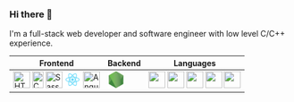 ### Hi there 👋
I'm a full-stack web developer and software engineer with low level C/C++ experience. 

<table>
  <thead>
    <tr>
      <th>Frontend</th>
      <th>Backend</th>
      <th>Languages</th>
    </tr>
  </thead>
<tbody>
  <tr>
    <td>
      <img title="HTML5" src="https://upload.wikimedia.org/wikipedia/commons/thumb/6/61/HTML5_logo_and_wordmark.svg/512px-HTML5_logo_and_wordmark.svg.png" width="30px" height="30px"></img> 
      <img title="CSS3" src="https://upload.wikimedia.org/wikipedia/commons/thumb/d/d5/CSS3_logo_and_wordmark.svg/1200px-CSS3_logo_and_wordmark.svg.png" width="20px" height="30px"></img> 
      <img title="Sass" src="https://upload.wikimedia.org/wikipedia/commons/thumb/9/96/Sass_Logo_Color.svg/2560px-Sass_Logo_Color.svg.png" width="30px" height="30px"></img> 
      <img title="React" src="https://raw.githubusercontent.com/github/explore/80688e429a7d4ef2fca1e82350fe8e3517d3494d/topics/react/react.png" width="30px" height="30px"></img> 
      <img title="Angular" src="https://upload.wikimedia.org/wikipedia/commons/thumb/c/cf/Angular_full_color_logo.svg/1200px-Angular_full_color_logo.svg.png" width="30px" height="30px"></img>   
    </td>
  <td>
<!--     <img src="https://img.icons8.com/color/50/000000/mongodb.png" width="30px" height="30px"></img> -->
    <img src="https://raw.githubusercontent.com/github/explore/80688e429a7d4ef2fca1e82350fe8e3517d3494d/topics/nodejs/nodejs.png" width="30px" height="30px"></img>
<!--     <img src="https://user-images.githubusercontent.com/24623425/36042969-f87531d4-0d8a-11e8-9dee-e87ab8c6a9e3.png" width="30px" height="30px"></img> -->
</td>
<td>
    <img src="https://raw.githubusercontent.com/jmnote/z-icons/master/svg/javascript.svg" width="30px" height="30px"></img>
<!--     <img src="https://www.rust-lang.org/logos/rust-logo-512x512.png" width="30px" height="30px"></img> -->
    <img src="https://raw.githubusercontent.com/jmnote/z-icons/master/svg/python.svg" width="30px" height="30px"></img>
    <img src="https://raw.githubusercontent.com/jmnote/z-icons/master/svg/c.svg" width="30px" height="30px"></img>
    <img src="https://raw.githubusercontent.com/jmnote/z-icons/master/svg/cpp.svg" width="30px" height="30px"></img>
    <img src="https://dev.java/assets/images/java-logo-vert-blk.png" width="30px" height="30px"></img>
    
</td>
</tr>
</tbody>
</table>

<!-- ### Contact me here:
<table>
  <thead>
    <tr>
      <th>✉️ Email</th>
      <td><a href="mailto:"></a></td>
    </tr>
  </thead>
  <tbody>
    <tr>
      <th><img align="top" title="HTML5" src="https://cdn.iconscout.com/icon/free/png-512/discord-3-569463.png" width="30px" height="30px"> Discord</img></th>
      <td></td>
    </tr>
  </tbody>
</table> -->



<!-- 
## 📈 Stats
<p>
  <img src="https://github-readme-stats.vercel.app/api?username=RogueArt" />
</p>


## Contact me here:
- ✉️ Email</a> - rogueart.dev@outlook.com
- <img title="HTML5" src="https://cdn.iconscout.com/icon/free/png-512/discord-3-569463.png" width="20px" height="20px"></img> Discord - RogueArt#4790
-->
<!--
**mntxca/mntxca** is a ✨ _special_ ✨ repository because its `README.md` (this file) appears on your GitHub profile.

Here are some ideas to get you started:

- 🔭 I’m currently working on ...
- 🌱 I’m currently learning ...
- 👯 I’m looking to collaborate on ...
- 🤔 I’m looking for help with ...
- 💬 Ask me about ...
- 📫 How to reach me: ...
- 😄 Pronouns: ...
- ⚡ Fun fact: ...
-->
